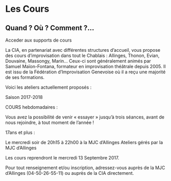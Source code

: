 # Les Cours

## Quand ? Où ? Comment ?…

Acceder aux supports de cours

La CIA, en partenariat avec différentes structures d’accueil, vous propose des cours d’improvisation dans tout le Chablais : Allinges, Thonon, Evian, Douvaine, Massongy, Marin… Ceux-ci sont généralement animés par Samuel Maïon-Fontana, formateur en improvisation théâtrale depuis 2005. Il est issu de la Fédération d’Improvisation Genevoise où il a reçu une majorité de ses formations.

Voici les ateliers actuellement proposés :

Saison 2017-2018

COURS hebdomadaires :

Vous avez la possibilité de venir « essayer » jusqu’à trois séances, avant de nous rejoindre, à tout moment de l’année !

17ans et plus :

Le mercredi soir de 20h15 à 22h00
à la MJC d’Allinges
Ateliers gérés par la MJC d’Allinges

Les cours reprendront le mercredi 13 Septembre 2017.

Pour tout renseignement et/ou inscription, adressez-vous auprès de la MJC d’Allinges (04-50-26-55-11) ou auprès de la CIA directement.